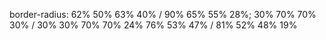 border-radius: 62% 50% 63% 40% / 90% 65% 55% 28%;
30% 70% 70% 30% / 30% 30% 70% 70% 
24% 76% 53% 47% / 81% 52% 48% 19% 